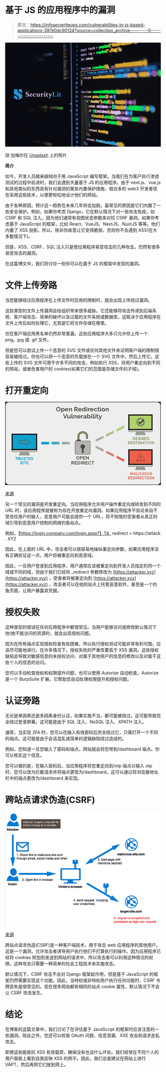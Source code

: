 # 基于 JS 的应用程序中的漏洞

> 原文：<https://infosecwriteups.com/vulnerabilities-in-js-based-applications-397e0dc90124?source=collection_archive---------0----------------------->

![](img/fbebd669748cd19802abd0ebd8b26021.png)

琼·加梅尔在 [Unsplash](https://unsplash.com/s/photos/javascript?utm_source=unsplash&utm_medium=referral&utm_content=creditCopyText) 上的照片

**简介**

如今，开发人员越来越倾向于用 JavaScript 编写框架。当我们在为客户执行渗透测试的过程中前进时，我们会遇到大量基于 JS 的应用程序。由于 next.js、vue.js 和其他类似的东西具有针对漏洞的某些内置保护措施，相当多的 web3 开发者现在采用这些技术，以便更轻松地设计他们的网站。

由于各种原因，预计这一趋势在未来几年将会加剧。最常见的原因是它们内置了一些安全保护。例如，如果你考虑 Django，它在默认情况下对一些攻击免疫，如 CSRF 和 SQL 注入，因为他们通常有视图状态参数来对抗 CSRF 漏洞。如果你考虑基于 JavaScript 的框架，比如 React、VueJS、NextJS、NuxtJS 等等。他们内置了 XSS 投影。所以，除非你故意让它变得脆弱，否则你不会遇到 XSS(在大多数情况下)。

但是，XSS、CSRF、SQL 注入只是使应用程序易受攻击的几种攻击。仍然有很多易受攻击的漏洞。

在这篇博文中，我们将讨论一些你可以在基于 JS 的框架中发现的漏洞。

# **文件上传旁路**

当您能够绕过应用程序在上传文件时应用的限制时，就会出现上传绕过漏洞。

这些类型的文件上传漏洞会给组织带来很多威胁。它还能够将攻击传递到后端系统、客户端攻击、简单的破坏以及过载的文件系统或数据库。这取决于应用程序在文件上传后如何处理它，尤其是它将文件存储在哪里。

仅在客户端应用黑名单仍然非常普遍。这些应用程序大多只允许你上传一个. png。jpg 或. gif 文件。

但是您可以尝试上传一个恶意的 SVG 文件或任何其他文件来证明客户端的限制很容易被绕过。你也可以把一个恶意的负载放在一个 SVG 文件中，然后上传它。这些上传的 SVG 文件可用于许多不同的攻击，例如执行 XSS，将用户重定向到不同的网站，或者危害用户的 cookies(如果它们的范围是存储文件的子域)。

# **打开重定向**

![](img/3b15bfbf6a7fc7d8b34b5dc93b4ed7ba.png)

[来源](https://spanning.com/blog/open-redirection-vulnerability-web-based-application-security-part-1/)

另一个常见的漏洞是开放重定向。当应用程序允许用户操作重定向或转发到不同的 URL 时，该应用程序就被称为存在开放重定向漏洞。如果应用程序不验证来自不受信任用户的输入，恶意用户可能会提供一个 URL，将不知情的受害者从真正的域引导到恶意用户控制的网络钓鱼站点。

例如，【https://login.company.com/login.aspx?】T4_ redirect = https://attack . XYZ

因此，在上面的 URL 中，攻击者可以很容易地操纵重定向参数，如果应用程序没有正确验证这一点，用户将被重定向到恶意域。

因此，一旦用户登录到应用程序，用户通常应该被重定向到开发人员指定的同一个域或不同的域，但由于我们已经将 _redirect 参数修改为 [https://attacker.xyz](https://attacker.xyz) ，受害者将被重定向到 [https://attacker.xyz](https://attacker.xyz) 。攻击者可以在他的站点上托管恶意软件，甚至是一个钓鱼页面，让用户暴露其凭据。

# **授权失败**

这种类型的错误在任何应用程序中都很常见。当用户能够访问或修改默认情况下他/她不能访问的资源时，就会出现授权问题。

因为在所有端点实现授权检查有些困难，所以执行授权测试可能非常有利可图，应该尽可能地进行。在许多情况下，授权失败的严重性要高于 XSS 漏洞。这些授权缺陷会导致对敏感信息的未授权访问、对属于其他用户的信息的修改以及对属于这些个人的信息的访问。

您可以手动检查授权和权限提升问题，也可以使用 Autorize 自动检查。Autorize 是一个 BurpSuite 扩展，它帮助您自动处理权限提升和授权问题。

# **认证旁路**

无论是单因素还是多因素身份认证，如果实施不当，都可能被绕过。这可能导致完全绕过登录屏幕。这可能是由于 SQL 注入、NoSQL 注入、XPATH 注入。

通常，当实现 2FA 时，您可以在输入有效密码后完全绕过它，只需打开一个不同的端点。这可能是由于会话混乱或简单的逻辑缺陷绕过造成的。

例如，您知道一旦您输入了密码和端点，网站就会将您带到/dashboard 端点。你可以核实这个信息。

您可以做的是，在输入密码后，当应用程序将您重定向到/otp 端点以输入 otp 时，您可以改为拦截请求并将端点更改为/dashboard。这可以通过将浏览器地址栏中的端点更改为/dashboard 来实现。

# **跨站点请求伪造(CSRF)**

![](img/b715f9b92b0dc8488422a60a8d4ced19.png)

[来源](https://medium.com/@ashifm4/protection-from-cross-site-request-forgery-csrf-9cf4f542e268)

跨站点请求伪造(CSRF)是一种客户端技术，用于攻击 web 应用程序的其他用户。这是一个漏洞，允许攻击者诱导用户执行他们不打算执行的操作。因为应用程序已经将 cookies 附加到发送到网站的请求中，所以攻击者可以利用这种情况的权限。这种攻击只需要一种简单的社会工程技术来实施攻击。

默认情况下，CSRF 攻击不会对 Django 框架起作用，但是基于 JavaScript 的框架仍然需要实现这个功能。因此，当特权或非特权用户执行任何功能时，CSRF 令牌丢失是很常见的。现在很多网站都有相同的站点 cookie 属性，默认情况下不会让 CSRF 攻击发生。

# **结论**

在博客的这篇文章中，我们讨论了在评估基于 JavaScript 的框架时应该注意的一些漏洞。除此之外，您还可以检查 OAuth 问题、信息泄漏、XXE 攻击和请求走私攻击。

即使这些能抵抗 XSS 有效载荷，确保没有也没什么坏处。我们经常在不同个人的用户面板上看到自我反映 XSS 的例子。因此，我们总是建议在网站上进行 VAPT，然后再把它们放到网上。